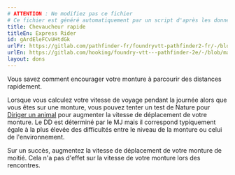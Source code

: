 ```yaml
---
# ATTENTION : Ne modifiez pas ce fichier
# Ce fichier est généré automatiquement par un script d'après les données du module Foundry VTT officiel et de sa traduction
title: Chevaucheur rapide
titleEn: Express Rider
id: gArdEleFCvUHtdGk
urlFr: https://gitlab.com/pathfinder-fr/foundryvtt-pathfinder2-fr/-/blob/master/data/feats/gArdEleFCvUHtdGk.htm
urlEn: https://gitlab.com/hooking/foundry-vtt---pathfinder-2e/-/blob/master/packs/data/feats.db/express-rider.json
layout: dons
---
```

Vous savez comment encourager votre monture à parcourir des distances rapidement.

Lorsque vous calculez votre vitesse de voyage pendant la journée alors que vous êtes sur une monture, vous pouvez tenter un test de  Nature pour [Diriger un animal](../actions/diriger-un-animal.md) pour augmenter la vitesse de déplacement de votre monture. Le DD est déterminé par le MJ mais il correspond typiquement égale à la plus élevée des difficultés entre le niveau de la monture ou celui de l'environnement.

Sur un succès, augmentez la vitesse de déplacement de votre monture de moitié. Cela n'a pas d'effet sur la vitesse de votre monture lors des rencontres.
